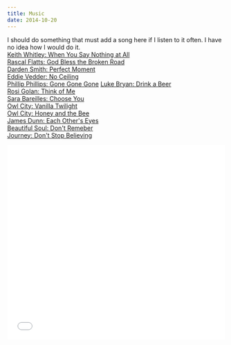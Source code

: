 ```yaml
---
title: Music
date: 2014-10-20
---
```

 
I should do something that must add a song here if I listen to it often. I 
have no idea how I would do it.  
[Keith Whitley: When You Say Nothing at All](https://www.youtube.com/watch?v=1GpXYKp7_Qw)  
[Rascal Flatts: God Bless the Broken Road](https://www.youtube.com/watch?v=Do32g82qilk)  
[Darden Smith: Perfect Moment](https://www.youtube.com/watch?v=V_TespZ3tag)   
[Eddie Vedder: No Ceiling]()  
[Phillip Phillips: Gone Gone Gone]() 
[Luke Bryan: Drink a Beer]()  
[Rosi Golan: Think of Me]()   
[Sara Bareilles: Choose You]()  
[Owl City: Vanilla Twilight]()  
[Owl City: Honey and the Bee]()  
[James Dunn: Each Other's Eyes](http://www.jamesdunnmusic.com/listen.php?id=27)  
[Beautiful Soul: Don't Remeber]()  
[Journey: Don't Stop Believing]()  



<iframe width="100%" height="450"
	src="//www.youtube.com/embed/videoseries?list=PLVSVNhUkkxvEDpxFQkjWcohAckyX3muWI" frameborder="0"
	allowfullscreen>
</iframe>

